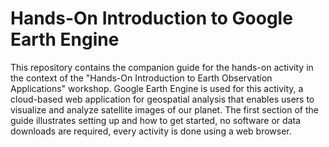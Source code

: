 
# Hands-On Introduction to Google Earth Engine

This repository contains the companion guide for the hands-on activity in the context
of the "Hands-On Introduction to Earth Observation Applications"
workshop. Google Earth Engine is used for this activity, a cloud-based
web application for geospatial analysis that enables users to visualize
and analyze satellite images of our planet.
The first section of the guide illustrates setting up and how to get
started, no software or data downloads are required, every activity is
done using a web browser.

